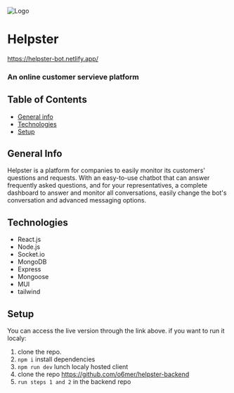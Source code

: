 
![Logo](https://helpster-bot.netlify.app/assets/logo.f7875841.svg)

# Helpster

https://helpster-bot.netlify.app/

### An online customer servieve platform 

## Table of Contents
* [General info](#general-info)
* [Technologies](#technologies)
* [Setup](#setup)

## General Info
Helpster is a platform for companies to easily monitor its customers' questions and requests. With an easy-to-use chatbot that can answer frequently asked questions, and for your representatives, a complete dashboard to answer and monitor all conversations, easily change the bot's conversation and advanced messaging options.

## Technologies
* React.js
* Node.js
* Socket.io
* MongoDB
* Express
* Mongoose
* MUI
* tailwind

## Setup
You can access the live version through the link above.
if you want to run it localy:
1. clone the repo.
2. `npm i` install dependencies
3. `npm run dev` lunch localy hosted client 
4. clone the repo https://github.com/o6mer/helpster-backend
5. `run steps 1 and 2` in the backend repo
